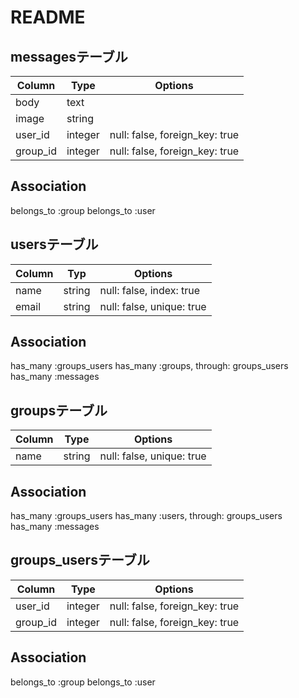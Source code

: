 # README

## messagesテーブル
|Column|Type|Options|
|------|----|-------|
|body|text|
|image|string|
|user_id|integer|null: false, foreign_key: true|
|group_id|integer|null: false, foreign_key: true|
## Association
belongs_to :group
belongs_to :user

## usersテーブル
|Column|Typ|Options|
|------|----|-------|
|name|string|null: false, index: true|
|email|string|null: false, unique: true|
## Association
has_many :groups_users
has_many :groups, through: groups_users
has_many :messages

## groupsテーブル

|Column|Type|Options|
|------|----|-------|
|name|string|null: false, unique: true|
## Association
has_many :groups_users
has_many :users, through: groups_users
has_many :messages

## groups_usersテーブル
|Column|Type|Options|
|------|----|-------|
|user_id|integer|null: false, foreign_key: true|
|group_id|integer|null: false, foreign_key: true|

## Association
belongs_to :group
belongs_to :user